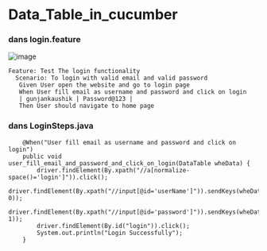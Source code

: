 # Data_Table_in_cucumber

### dans login.feature
![image](https://user-images.githubusercontent.com/7100940/213859286-02021c69-c676-4270-a3fb-778478034f11.png)

```
Feature: Test The login functionality
  Scenario: To login with valid email and valid password 
   Given User open the website and go to login page
   When User fill email as username and password and click on login 
   | gunjankaushik | Password@123 |
   Then User should navigate to home page
```

### dans LoginSteps.java
```
	@When("User fill email as username and password and click on login")
	public void user_fill_email_and_password_and_click_on_login(DataTable wheData) {
		driver.findElement(By.xpath("//a[normalize-space()='login']")).click();
   	driver.findElement(By.xpath("//input[@id='userName']")).sendKeys(wheData.cell(0, 0));
		driver.findElement(By.xpath("//input[@id='password']")).sendKeys(wheData.cell(0, 1));
		driver.findElement(By.id("login")).click();
		System.out.println("Login Successfully");
	}
  ```
